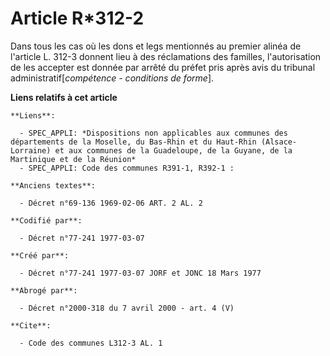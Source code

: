 # Article R*312-2

Dans tous les cas où les dons et legs mentionnés au premier alinéa de l'article L. 312-3 donnent lieu à des réclamations des
familles, l'autorisation de les accepter est donnée par arrêté du préfet pris après avis du tribunal
administratif[*compétence - conditions de forme*].

**Liens relatifs à cet article**

	**Liens**:

	  - SPEC_APPLI: *Dispositions non applicables aux communes des départements de la Moselle, du Bas-Rhin et du Haut-Rhin (Alsace-Lorraine) et aux communes de la Guadeloupe, de la Guyane, de la Martinique et de la Réunion*
	  - SPEC_APPLI: Code des communes R391-1, R392-1 :

	**Anciens textes**:

	  - Décret n°69-136 1969-02-06 ART. 2 AL. 2

	**Codifié par**:

	  - Décret n°77-241 1977-03-07

	**Créé par**:

	  - Décret n°77-241 1977-03-07 JORF et JONC 18 Mars 1977

	**Abrogé par**:

	  - Décret n°2000-318 du 7 avril 2000 - art. 4 (V)

	**Cite**:

	  - Code des communes L312-3 AL. 1
